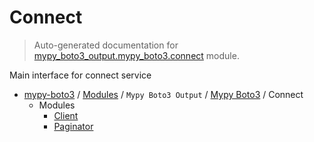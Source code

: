 # Connect

> Auto-generated documentation for [mypy_boto3_output.mypy_boto3.connect](https://github.com/vemel/mypy_boto3/blob/master/mypy_boto3_output/mypy_boto3/connect/__init__.py) module.

Main interface for connect service

- [mypy-boto3](../../../README.md#mypy_boto3) / [Modules](../../../MODULES.md#mypy-boto3-modules) / `Mypy Boto3 Output` / [Mypy Boto3](../index.md#mypy-boto3) / Connect
    - Modules
        - [Client](client.md#client)
        - [Paginator](paginator.md#paginator)
